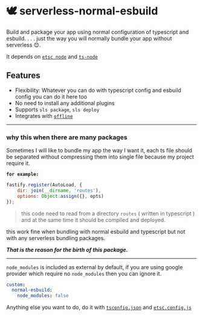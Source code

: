 # 🕊 serverless-normal-esbuild

Build and package your app using normal configuration of typescript and esbuild. . . . just the way you will normally bundle your app without serverless 😊.

It depends on [`etsc node`](https://github.com/a7ul/esbuild-node-tsc) and [`ts-node`](https://github.com/TypeStrong/ts-node)

## Features

- Flexibility: Whatever you can do with typescript config and esbuild config you can do it here too
- No need to install any additional plugins
- Supports `sls package`, `sls deploy`
- Integrates with [`offline`](https://github.com/dherault/serverless-offline)

---

### why this when there are many packages

Sometimes I will like to bundle my app the way I want it, each ts file should be separated without compressing them into single file because my project require it.

**`for example:`**

```js
fastify.register(AutoLoad, {
	dir: join(__dirname, 'routes'),
	options: Object.assign({}, opts)
});
```
> this code need to read from a directory `routes` ( written in typescript ) and at the same time it should be compiled and deployed.

this work fine when bundling with normal esbuild and typescript but not with any serverless bundling packages.

***That is the reason for the birth of this package.***

---

`node_modules` is included as external by default, if you are using google provider which require no `node_modules` then you can ignore it.

```yml
custom:
  normal-esbuild:
	node_modules: false
```

Anything else you want to do, do it with [`tsconfig.json`](https://www.typescriptlang.org/tsconfig) and [`etsc.config.js`](https://github.com/a7ul/esbuild-node-tsc/blob/main/README.md#optional-configuration)

